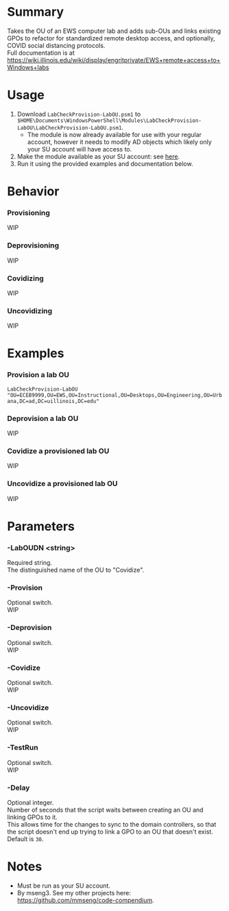# Summary
Takes the OU of an EWS computer lab and adds sub-OUs and links existing GPOs to refactor for standardized remote desktop access, and optionally, COVID social distancing protocols.  
Full documentation is at https://wiki.illinois.edu/wiki/display/engritprivate/EWS+remote+access+to+Windows+labs  

# Usage
1. Download `LabCheckProvision-LabOU.psm1` to `$HOME\Documents\WindowsPowerShell\Modules\LabCheckProvision-LabOU\LabCheckProvision-LabOU.psm1`.
    - The module is now already available for use with your regular account, however it needs to modify AD objects which likely only your SU account will have access to.
2. Make the module available as your SU account: see [here](https://github.com/engrit-illinois/how-to-run-custom-powershell-modules-as-another-user).
3. Run it using the provided examples and documentation below.

# Behavior

### Provisioning
WIP

### Deprovisioning
WIP

### Covidizing
WIP

### Uncovidizing
WIP

# Examples

### Provision a lab OU
`LabCheckProvision-LabOU "OU=ECEB9999,OU=EWS,OU=Instructional,OU=Desktops,OU=Engineering,OU=Urbana,DC=ad,DC=uillinois,DC=edu"`

### Deprovision a lab OU
WIP

### Covidize a provisioned lab OU
WIP

### Uncovidize a provisioned lab OU
WIP

# Parameters

### -LabOUDN \<string\>
Required string.  
The distinguished name of the OU to "Covidize".  

### -Provision
Optional switch.  
WIP  

### -Deprovision
Optional switch.  
WIP  

### -Covidize
Optional switch.  
WIP  

### -Uncovidize
Optional switch.  
WIP  

### -TestRun
Optional switch.  
WIP  

### -Delay
Optional integer.  
Number of seconds that the script waits between creating an OU and linking GPOs to it.  
This allows time for the changes to sync to the domain controllers, so that the script doesn't end up trying to link a GPO to an OU that doesn't exist.  
Default is `30`.  

# Notes
- Must be run as your SU account.
- By mseng3. See my other projects here: https://github.com/mmseng/code-compendium.
